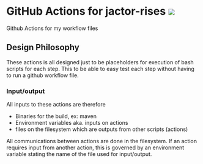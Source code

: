 # GitHub Actions for jactor-rises ![](https://github.com/jactor-rises/actions/workflows/build%20actions/badge.svg)

Github Actions for my workflow files

## Design Philosophy
These actions is all designed just to be placeholders for execution of
bash scripts for each step. This to be able to easy test each step 
without having to run a github workflow file.

### Input/output
All inputs to these actions are therefore
- Binaries for the build, ex: maven
- Environment variables aka. inputs on actions
- files on the filesystem which are outputs from other scripts (actions)

All communications between actions are done in the filesystem. If an action requires input from another action, this is
governed by an environment variable stating the name of the file used for input/output.
